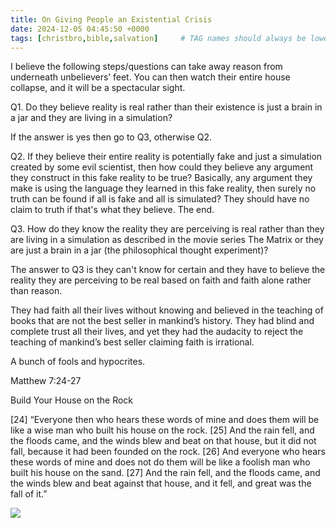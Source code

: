 ```yaml
---
title: On Giving People an Existential Crisis
date: 2024-12-05 04:45:50 +0000
tags: [christbro,bible,salvation]     # TAG names should always be lowercase
---
```


I believe the following steps/questions can take away reason from underneath unbelievers’ feet. You can then watch their entire house collapse, and it will be a spectacular sight.

Q1. Do they believe reality is real rather than their existence is just a brain in a jar and they are living in a simulation?

If the answer is yes then go to Q3, otherwise Q2.

Q2. If they believe their entire reality is potentially fake and just a simulation created by some evil scientist, then how could they believe any argument they construct in this fake reality to be true? Basically, any argument they make is using the language they learned in this fake reality, then surely no truth can be found if all is fake and all is simulated? They should have no claim to truth if that's what they believe. The end.

Q3. How do they know the reality they are perceiving is real rather than they are living in a simulation as described in the movie series The Matrix or they are just a brain in a jar (the philosophical thought experiment)?

The answer to Q3 is they can't know for certain and they have to believe the reality they are perceiving to be real based on faith and faith alone rather than reason.

They had faith all their lives without knowing and believed in the teaching of books that are not the best seller in mankind’s history. They had blind and complete trust all their lives, and yet they had the audacity to reject the teaching of mankind’s best seller claiming faith is irrational.

A bunch of fools and hypocrites.

Matthew 7:24-27

Build Your House on the Rock

[24] “Everyone then who hears these words of mine and does them will be like a wise man who built his house on the rock. [25] And the rain fell, and the floods came, and the winds blew and beat on that house, but it did not fall, because it had been founded on the rock. [26] And everyone who hears these words of mine and does not do them will be like a foolish man who built his house on the sand. [27] And the rain fell, and the floods came, and the winds blew and beat against that house, and it fell, and great was the fall of it.”

![](/71be1e90a004dcf661bdaaa9e76beafb.jpeg)